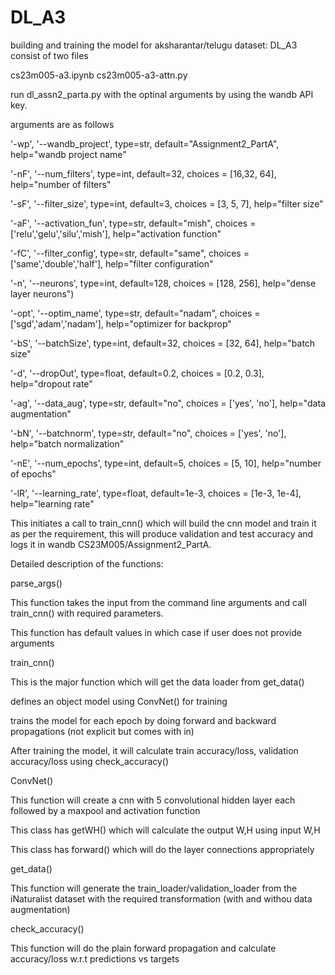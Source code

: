 # DL_A3

building and training the model for aksharantar/telugu dataset: DL_A3 consist of two files

cs23m005-a3.ipynb
cs23m005-a3-attn.py

run dl_assn2_parta.py with the optinal arguments by using the wandb API key.

arguments are as follows

'-wp', '--wandb_project', type=str, default="Assignment2_PartA", help="wandb project name"

'-nF', '--num_filters', type=int, default=32, choices = [16,32, 64], help="number of filters"

'-sF', '--filter_size', type=int, default=3, choices = [3, 5, 7], help="filter size"

'-aF', '--activation_fun', type=str, default="mish", choices = ['relu','gelu','silu','mish'], help="activation function"

'-fC', '--filter_config', type=str, default="same", choices = ['same','double','half'], help="filter configuration"

'-n', '--neurons', type=int, default=128, choices = [128, 256], help="dense layer neurons")

'-opt', '--optim_name', type=str, default="nadam", choices = ['sgd','adam','nadam'], help="optimizer for backprop"

'-bS', '--batchSize', type=int, default=32, choices = [32, 64], help="batch size"

'-d', '--dropOut', type=float, default=0.2, choices = [0.2, 0.3], help="dropout rate"

'-ag', '--data_aug', type=str, default="no", choices = ['yes', 'no'], help="data augmentation"

'-bN', '--batchnorm', type=str, default="no", choices = ['yes', 'no'], help="batch normalization"

'-nE', '--num_epochs', type=int, default=5, choices = [5, 10], help="number of epochs"

'-lR', '--learning_rate', type=float, default=1e-3, choices = [1e-3, 1e-4], help="learning rate"

This initiates a call to train_cnn() which will build the cnn model and train it as per the requirement, this will produce validation and test accuracy and logs it in wandb CS23M005/Assignment2_PartA.

Detailed description of the functions:

parse_args()

This function takes the input from the command line arguments and call train_cnn() with required parameters.

This function has default values in which case if user does not provide arguments

train_cnn()

This is the major function which will get the data loader from get_data()

defines an object model using ConvNet() for training

trains the model for each epoch by doing forward and backward propagations (not explicit but comes with in)

After training the model, it will calculate train accuracy/loss, validation accuracy/loss using check_accuracy()

ConvNet()

This function will create a cnn with 5 convolutional hidden layer each followed by a maxpool and activation function

This class has getWH() which will calculate the output W,H using input W,H

This class has forward() which will do the layer connections appropriately

get_data()

This function will generate the train_loader/validation_loader from the iNaturalist dataset with the required transformation (with and withou data augmentation)

check_accuracy()

This function will do the plain forward propagation and calculate accuracy/loss w.r.t predictions vs targets
